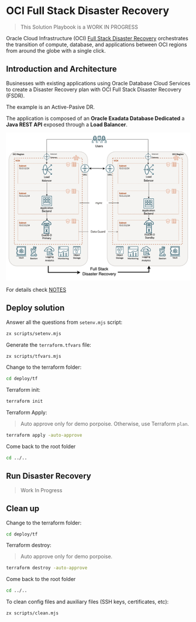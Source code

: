 # OCI Full Stack Disaster Recovery

> This Solution Playbook is a WORK IN PROGRESS

Oracle Cloud Infrastructure (OCI) [Full Stack Disaster Recovery](https://www.oracle.com/cloud/full-stack-disaster-recovery/) orchestrates the transition of compute, database, and applications between OCI regions from around the globe with a single click.

## Introduction and Architecture

Businesses with existing applications using Oracle Database Cloud Services to create a Disaster Recovery plan with OCI Full Stack Disaster Recovery (FSDR).

The example is an Active-Pasive DR.

The application is composed of an **Oracle Exadata Database Dedicated** a **Java REST API** exposed through a **Load Balancer**.

![Architecture](./images/fsdr_architecture.drawio.png)

For details check [NOTES](NOTES.md)

## Deploy solution

Answer all the questions from `setenv.mjs` script:

```bash
zx scripts/setenv.mjs
```

Generate the `terraform.tfvars` file:

```bash
zx scripts/tfvars.mjs
```

Change to the terraform folder:

```bash
cd deploy/tf
```

Terraform init:

```bash
terraform init
```

Terraform Apply:

> Auto approve only for demo porpoise. Otherwise, use Terraform `plan`.

```bash
terraform apply -auto-approve
```

Come back to the root folder

```bash
cd ../..
```

## Run Disaster Recovery

> Work In Progress

## Clean up

Change to the terraform folder:

```bash
cd deploy/tf
```

Terraform destroy:

> Auto approve only for demo porpoise.

```bash
terraform destroy -auto-approve
```

Come back to the root folder

```bash
cd ../..
```

To clean config files and auxiliary files (SSH keys, certificates, etc):

```bash
zx scripts/clean.mjs
```
